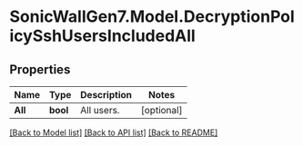 # SonicWallGen7.Model.DecryptionPolicySshUsersIncludedAll

## Properties

Name | Type | Description | Notes
------------ | ------------- | ------------- | -------------
**All** | **bool** | All users. | [optional] 

[[Back to Model list]](../README.md#documentation-for-models) [[Back to API list]](../README.md#documentation-for-api-endpoints) [[Back to README]](../README.md)

